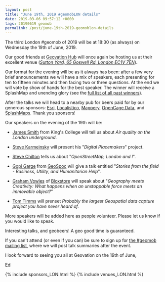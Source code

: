 ```yaml
--- 
layout: post
title: "June 19th, 2019 #geomobLON details"
date: 2019-03-06 09:57:12 +0000
tags: 20190619 geomob
permalink: /post/june-19th-2019-geomoblon-details
---
```


The third London #geomob of 2019 will be at 18:30 (as always) on Wednesday the 
19th of June, 2019. 

Our good friends at [Geovation Hub](https://geovation.uk/hub/) 
will once again be hosting us at their excellent venue (_[Sutton Yard, 65 Goswell Rd, London EC1V 7EN](https://www.openstreetmap.org/#map=19/51.52435/-0.09975)_).

Our format for the evening will be as it always has been: after a few very brief announcements we will have a mix of speakers, each presenting for ten to fifteen minutes and then facing two or three questions. At the end we will vote by show of hands for the best speaker. The winner will receive a SplashMap and unending glory (see the [full list of all past winners](http://geomobldn.org/past-speakers)). 

After the talks we will head to a nearby pub for beers paid for by our 
generous sponsors: 
[Esri](https://developers.arcgis.com/startups/),
[Localistico](https://localistico.com/),
[Mappery](http://mappery.org),
[OpenCage Data](https://opencagedata.com/), 
and [SplashMaps](http://www.splash-maps.com/).
Thank you sponsors! 

Our speakers on the evening of the 19th will be:

* [James Smith](https://twitter.com/TheRealJimShady) from King's College will tell us about _Air quality on the London underground_.

* [Steve Karmeinsky](https://twitter.com/stevekennedyuk) will present his "_Digital Placemakers_" project.

* [Steve Chilton](https://twitter.com/steev8) tells us about "_OpenStreetMap, London and I_".

* [Gopi Garge](https://www.linkedin.com/in/gopikrishna-garge-3539/) from [GeoSpoc](https://geospoc.com) will give a talk entitled "_Stories from the field - Business, Utility, and Humanitarian Help_".

* [Graham Vowles](https://twitter.com/gvowles) of [Bloxstore](https://www.bloxstore.net/) will speak about "_Geography meets Creativity: What happens when an unstoppable force meets an immovable object?_"

* [Tom Timms](https://twitter.com/TomTheMap) will prenset _Probably the largest Geospatial data capture project you have never heard of._

More speakers will be added here as people volunteer. Please let us know if you would like to speak.

Interesting talks, and geobeers! A geo good time is guaranteed.

If you can't attend (or even if you can) be sure to sign up for
[the #geomob mailing list](/mailing-list), where we will post talk summaries after the event.


I look forward to seeing you all at Geovation on the 19th of June,

[Ed](https://twitter.com/freyfogle)

{% include sponsors_LON.html %}
{% include venues_LON.html %}
